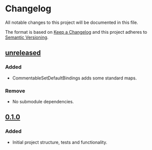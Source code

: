 # Changelog

All notable changes to this project will be documented in this file.

The format is based on [Keep a Changelog](http://keepachangelog.com/)
and this project adheres to [Semantic Versioning](http://semver.org/).

## [unreleased]
### Added
- CommentableSetDefaultBindings adds some standard maps.
### Remove
- No submodule dependencies.

## [0.1.0]
### Added
- Initial project structure, tests and functionality.

[unreleased]: https://www.github.com/galtish/vim-commentable
[0.1.0]: https://www.github.com/galtish/vim-commentable/tree/0.1.0

